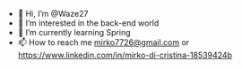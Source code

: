 - 👋 Hi, I’m @Waze27
- 👀 I’m interested in the back-end world
- 🌱 I’m currently learning Spring
- 📫 How to reach me mirko7726@gmail.com or https://www.linkedin.com/in/mirko-di-cristina-18539424b

